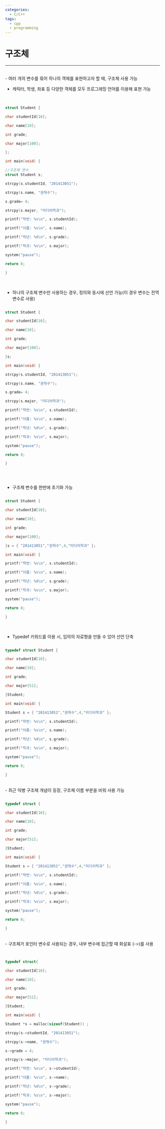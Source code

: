 ```yaml
---
categories:
  - C/C++
tags:
  - cpp
  - programming
---
```

# 구조체
___
<br>
- 여러 개의 변수를 묶어 하나의 객체를 표현하고자 할 때, 구조체 사용 가능

- 캐릭터, 학생, 좌표 등 다양한 객체를 모두 프로그래밍 언어를 이용해 표현 가능

<br>

```c
struct Student {

char studentId[10];

char name[10];

int grade;

char major[100];

};

int main(void) {

//구조체 변수
struct Student s;

strcpy(s.studentId, "201413051");

strcpy(s.name, "권혁수");

s.grade= 4;

strcpy(s.major, "미디어학과");

printf("학번: %s\n", s.studentId);

printf("이름: %s\n", s.name);

printf("학년: %d\n", s.grade);

printf("학과: %s\n", s.major);

system("pause");

return 0;

}
```

<br>


- 하나의 구조체 변수만 사용하는 경우, 정의와 동시에 선언 가능(이 경우 변수는 전역변수로 사용)

```c

struct Student {

char studentId[10];

char name[10];

int grade;

char major[100];

}s;

int main(void) {

strcpy(s.studentId, "201413051");

strcpy(s.name, "권혁수");

s.grade= 4;

strcpy(s.major, "미디어학과");

printf("학번: %s\n", s.studentId);

printf("이름: %s\n", s.name);

printf("학년: %d\n", s.grade);

printf("학과: %s\n", s.major);

system("pause");

return 0;

}



```

<br>

- 구조체 변수를 한번에 초기화 가능

```c

struct Student {

char studentId[10];

char name[10];

int grade;

char major[100];

}s = { "201413051","권혁수",4,"미디어학과" };

int main(void) {

printf("학번: %s\n", s.studentId);

printf("이름: %s\n", s.name);

printf("학년: %d\n", s.grade);

printf("학과: %s\n", s.major);

system("pause");

return 0;

}

```
<br>

- Typedef 키워드를 이용 시, 임의의 자료형을 만들 수 있어 선언 단축

```c

typedef struct Student {

char studentId[10];

char name[10];

int grade;

char major[51];

}Student;

int main(void) {

Student s = { "201413051","권혁수",4,"미디어학과" };

printf("학번: %s\n", s.studentId);

printf("이름: %s\n", s.name);

printf("학년: %d\n", s.grade);

printf("학과: %s\n", s.major);

system("pause");

return 0;

}


```
<br>
- 최근 익병 구조체 개념이 등장, 구조체 이름 부분을 비워 사용 가능

```c

typedef struct {

char studentId[10];

char name[10];

int grade;

char major[51];

}Student;

int main(void) {

Student s = { "201413051","권혁수",4,"미디어학과" };

printf("학번: %s\n", s.studentId);

printf("이름: %s\n", s.name);

printf("학년: %d\n", s.grade);

printf("학과: %s\n", s.major);

system("pause");

return 0;

}


```
<br>
- 구조체가 포인터 변수로 사용되는 경우, 내부 변수에 접근할 때 화살표 (->)를 사용

```c


typedef struct{

char studentId[10];

char name[10];

int grade;

char major[51];

}Student;

int main(void) {

Student *s = malloc(sizeof(Student)) ;

strcpy(s->studentId, "201413051");

strcpy(s->name, "권혁수");

s->grade = 4;

strcpy(s->major, "미디어학과");

printf("학번: %s\n", s->studentId);

printf("이름: %s\n", s->name);

printf("학년: %d\n", s->grade);

printf("학과: %s\n", s->major);

system("pause");

return 0;

}



```


<br>


<br>













